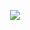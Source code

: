<p align="center">
  <img src="https://github.com/user-attachments/assets/ea35d862-05e7-4194-8491-a9c5d58d5558" />
</p>




